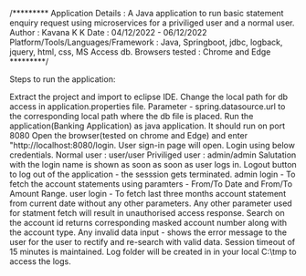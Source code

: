 /********* Application Details : A Java application to run basic statement enquiry request using microservices for a priviliged user and a normal user. Author : Kavana K K Date : 04/12/2022 - 06/12/2022 Platform/Tools/Languages/Framework : Java, Springboot, jdbc, logback, jquery, html, css, MS Access db. Browsers tested : Chrome and Edge *********/

Steps to run the application:

Extract the project and import to eclipse IDE.
Change the local path for db access in application.properties file. Parameter - spring.datasource.url to the corresponding local path where the db file is placed.
Run the application(Banking Application) as java application. It should run on port 8080
Open the browser(tested on chrome and Edge) and enter "http://localhost:8080/login. User sign-in page will open.
Login using below credentials. Normal user : user/user Priviliged user : admin/admin
Salutation with the login name is shown as soon as soon as user logs in.
Logout button to log out of the application - the sesssion gets terminated.
admin login - To fetch the account statements using paramters - From/To Date and From/To Amount Range.
user login - To fetch last three months account statement from current date without any other parameters. Any other parameter used for statment fetch will result in unauthorised access response.
Search on the account id returns corresponding masked account number along with the account type.
Any invalid data input - shows the error message to the user for the user to rectify and re-search with valid data.
Session timeout of 15 minutes is maintained.
Log folder will be created in in your local C:\tmp to access the logs.
